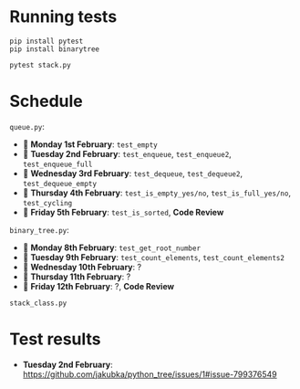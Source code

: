 # Running tests

```
pip install pytest
pip install binarytree

pytest stack.py
```

# Schedule

`queue.py`:

- 🔴 **Monday 1st February**: `test_empty`
- 🔴 **Tuesday 2nd February**: `test_enqueue`, `test_enqueue2`, `test_enqueue_full`
- 🔴 **Wednesday 3rd February**: `test_dequeue`, `test_dequeue2`, `test_dequeue_empty`
- 🔴 **Thursday 4th February**: `test_is_empty_yes/no`, `test_is_full_yes/no`, `test_cycling`
- 🔴 **Friday 5th February**: `test_is_sorted`, __**Code Review**__

`binary_tree.py`:

- 🔴 **Monday 8th February**: `test_get_root_number`
- 🔴 **Tuesday 9th February**: `test_count_elements`, `test_count_elements2`
- 🔴 **Wednesday 10th February**: ?
- 🔴 **Thursday 11th February**: ?
- 🔴 **Friday 12th February**: ?, __**Code Review**__

`stack_class.py`

# Test results

- **Tuesday 2nd February**:
https://github.com/jakubka/python_tree/issues/1#issue-799376549
